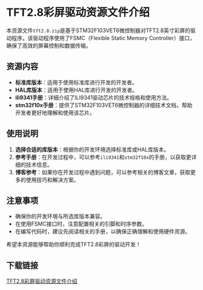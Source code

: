 # TFT2.8彩屏驱动资源文件介绍

本资源文件`tft2.8.zip`是基于STM32F103VET6微控制器对TFT2.8英寸彩屏的驱动程序。该驱动程序使用了FSMC（Flexible Static Memory Controller）接口，确保了高效的屏幕控制和数据传输。

## 资源内容

- **标准库版本**：适用于使用标准库进行开发的开发者。
- **HAL库版本**：适用于使用HAL库进行开发的开发者。
- **ili9341手册**：详细介绍了ILI9341驱动芯片的技术规格和使用方法。
- **stm32f10x手册**：提供了STM32F103VET6微控制器的详细技术文档，帮助开发者更好地理解和使用该芯片。

## 使用说明

1. **选择合适的库版本**：根据你的开发环境选择标准库或HAL库版本。
2. **参考手册**：在开发过程中，可以参考`ili9341`和`stm32f10x`的手册，以获取更详细的技术信息。
3. **博客参考**：如果你在开发过程中遇到问题，可以参考相关的博客文章，获取更多的使用技巧和解决方案。

## 注意事项

- 确保你的开发环境与所选库版本兼容。
- 在使用FSMC接口时，注意配置相关的引脚和时序参数。
- 在编写代码时，建议先阅读相关的手册，以确保正确理解和使用硬件资源。

希望本资源能够帮助你顺利完成TFT2.8彩屏的驱动开发！

## 下载链接

[TFT2.8彩屏驱动资源文件介绍](https://pan.quark.cn/s/51c4cfd2112e)